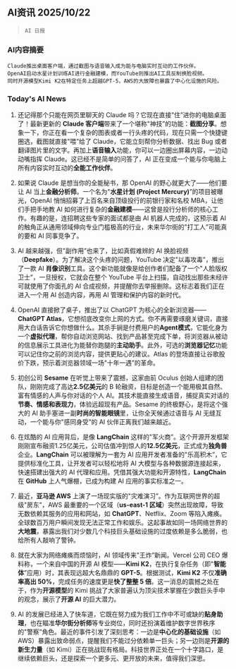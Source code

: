 ## AI资讯 2025/10/22

>  `AI 日报` 



### **AI内容摘要**

```
Claude推出桌面客户端，通过截图与语音输入成为能与电脑实时互动的工作伙伴。
OpenAI启动水星计划训练AI进行金融建模，而YouTube则推出AI工具反制换脸视频。
同时开源模型Kimi K2在特定任务上超越GPT-5，AWS的大故障也暴露了中心化设施的风险。
```



### **Today's AI News**

1.  还记得那个只能在网页里聊天的 Claude 吗？它现在直接"住”进你的电脑桌面了！最新更新的 **Claude 客户端**带来了一个堪称"神技”的功能：**截图分享**。想象一下，你正在看一个复杂的图表或者一行头疼的代码，现在只需一个快捷键圈选，截图就直接"喂”给了 Claude，它能立刻帮你分析数据、找出 Bug 或者翻译图片里的文字。再加上**语音输入**功能，你可以一边圈出屏幕内容，一边动动嘴指挥 Claude。这已经不是简单的问答了，AI 正在变成一个能与你电脑上所有内容实时互动的**全能工作伙伴**。

2.  如果说 Claude 是想当你的全能秘书，那 OpenAI 的野心就更大了——他们要让 AI 当上**金融分析师**。一个名为"**水星计划 (Project Mercury)**”的项目被曝光，OpenAI 悄悄招募了上百名来自顶级投行的前银行家和名校 MBA，让他们手把手地教 AI 如何进行复杂的**金融建模**——这曾是投行分析师的核心工作。有趣的是，连招聘这些专家的面试都是由 AI 机器人完成的，这预示着 AI 的触角正从通用领域伸向专业门槛极高的行业，未来华尔街的"打工人”可能真的要和 AI 同事竞争了。

3.  AI 越来越强，但"副作用”也来了，比如真假难辨的 AI 换脸视频（**Deepfake**）。为了解决这个头疼的问题，YouTube 决定"以毒攻毒”，推出了一款 AI **肖像识别**工具。这个新功能就像是给创作者们配备了一个"人脸版权卫士”，一旦授权，它就会在整个 YouTube 平台上扫描，自动找出那些未经许可就使用了你面孔的 AI 合成视频，并提醒你去举报删除。这标志着我们正在进入一个用 AI 创造内容，再用 AI 管理和保护内容的新时代。

4.  OpenAI 直接掀了桌子，推出了以 ChatGPT 为核心的全新浏览器——**ChatGPT Atlas**，它想彻底改变你上网的方式。你不再需要琢磨关键词，直接用大白话告诉它你想做什么。其杀手锏是付费用户的**Agent模式**，它能化身为一个**虚拟代理**，帮你自动浏览网站、找到产品甚至完成下单，将浏览器从被动的信息展示工具进化为能替你跑腿的**主动助手**。此外，可选的**浏览器记忆**功能可以记住你之前的浏览内容，提供更贴心的建议。Atlas 的登场直接让谷歌股价下跌，预示着浏览器领域一场"十年一遇”的革命。

5.  初创公司 **Sesame** 在听觉上带来了震撼，这家由前 Oculus 创始人组建的团队，刚刚完成了高达**2.5亿美元**的 B 轮融资，目标是创造一个能用极其自然、富有情感的人声与你对话的个人 AI。其技术能直接生成语音，捕捉真实对话的**节奏、情感和表现力**，体验远超现有产品。Sesame 的终极野心，是将这个强大的 AI 助手塞进一副**时尚的智能眼镜**里，让你全天候通过语音与 AI 无缝互动，一个能与你"感同身受”的 AI 伙伴正离我们越来越近。

6.  在炫酷的 AI 应用背后，是像 **LangChain** 这样的"军火商”。这个开源开发框架刚刚宣布融资1.25亿美元，公司估值冲到惊人的**12.5亿美元**，正式成为**独角兽**企业。**LangChain** 可以被理解为一套为 AI 应用开发者准备的"乐高积木”，它提供标准化工具，让开发者可以轻松地将 AI 大模型与各种数据源连接起来，快速搭建出强大的 AI 代理和应用。凭借其强大功能和开源特性，**LangChain** 在 **GitHub** 上人气爆棚，已成为构建 AI 应用的事实标准之一。

7.  最近，**亚马逊 AWS** 上演了一场现实版的"灾难演习”。作为互联网世界的超级"房东”，AWS 最重要的一个区域（**us-east-1 区域**）突然出现故障，导致无数依赖其服务的应用和网站，如 **ChatGPT**、Netflix、Zoom 等陷入瘫痪。全球数百万用户瞬间发现无法正常工作和娱乐。这起事故如同一场网络世界的**大地震**，暴露出我们对少数几个科技巨头基础设施的过度依赖是多么脆弱，也给所有人敲响了警钟。

8.  就在大家为网络瘫痪而烦恼时，AI 领域传来"王炸”新闻。Vercel 公司 CEO 爆料称，一个来自中国的开源 AI 模型——**Kimi K2**，在执行复杂任务（即"**智能体**”应用）时，其表现远超大名鼎鼎的 **GPT-5**。根据测试，**Kimi K2** 不仅**准确率高出 50%**，完成任务的速度更是**快了整整 5 倍**。这一消息的震撼之处在于，作为**开源模型**的 Kimi 挑战了大家普遍认为顶尖技术掌握在少数巨头手中的观念，展示了**开源 AI** 的巨大潜力。

9.  AI 的发展已经进入了快车道，它既在努力成为我们工作中不可或缺的**贴身助理**，也在瞄准**华尔街分析师**等专业岗位，同时还扮演着维护数字世界秩序的"警察”角色。最近的事件引发了深刻思考：一边是**中心化的基础设施**（如 AWS）暴露出致命弱点，提醒我们不能过分依赖单一巨头；另一边则是**开源的新生力量**（如 Kimi）正在挑战现有格局。科技世界正处在一个十字路口，是继续依赖巨头，还是探索一个更多元、更开放的未来，值得我们深思。
